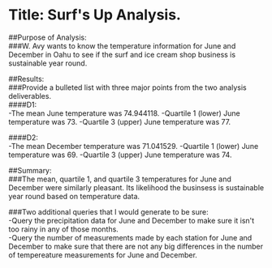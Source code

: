 # Title: Surf's Up Analysis. 

##Purpose of Analysis:  
###W. Avy wants to know the temperature information for June and December in Oahu to see if the surf and ice cream shop business is sustainable year round.  

##Results:  
###Provide a bulleted list with three major points from the two analysis deliverables.  
####D1:  
-The mean June temperature was 74.944118. 
-Quartile 1 (lower) June temperature was 73. 
-Quartile 3 (upper) June temperature was 77. 


####D2:  
-The mean December temperature was 71.041529. 
-Quartile 1 (lower) June temperature was 69. 
-Quartile 3 (upper) June temperature was 74. 

##Summary:  
###The mean, quartile 1, and quartile 3 temperatures for June and December were similarly pleasant. Its likelihood the businsess is sustainable year round based on temperature data.  

###Two additional queries that I would generate to be sure:  
-Query the precipitation data for June and December to make sure it isn't too rainy in any of those months.  
-Query the number of measurements made by each station for June and December to make sure that there are not any big differences in the number of tempereature measurements for June and December.  